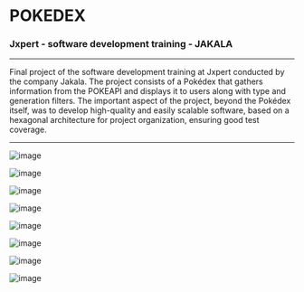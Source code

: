 # POKEDEX

### Jxpert - software development training - JAKALA

-----

Final project of the software development training at Jxpert conducted by the company Jakala.
The project consists of a Pokédex that gathers information from the POKEAPI and displays it to users along with type and generation filters.
The important aspect of the project, beyond the Pokédex itself, was to develop high-quality and easily scalable software, based on a hexagonal architecture for project organization, ensuring good test coverage.


-----


![image](https://github.com/user-attachments/assets/5689c665-90b9-4590-ae90-cb201f5f1dd8)

![image](https://github.com/user-attachments/assets/21f2e48b-6d70-41dc-baf0-47f74b038ee1)

![image](https://github.com/user-attachments/assets/3c2503a6-41c7-479a-b9cd-95f0b767aa42)

![image](https://github.com/user-attachments/assets/2a3e29bb-0c49-4939-8008-b171f1d62da5)

![image](https://github.com/user-attachments/assets/b8f15ccb-1b06-463d-a8da-63aae25f6050)

![image](https://github.com/user-attachments/assets/39e37f09-3ad9-4ccf-a55d-76b0e8b697cf)

![image](https://github.com/user-attachments/assets/6bbdd579-0e6d-497e-bbad-72fc8bda7248)

![image](https://github.com/user-attachments/assets/61bb1aba-212c-4499-b2c2-1d2594a7d8b0)
